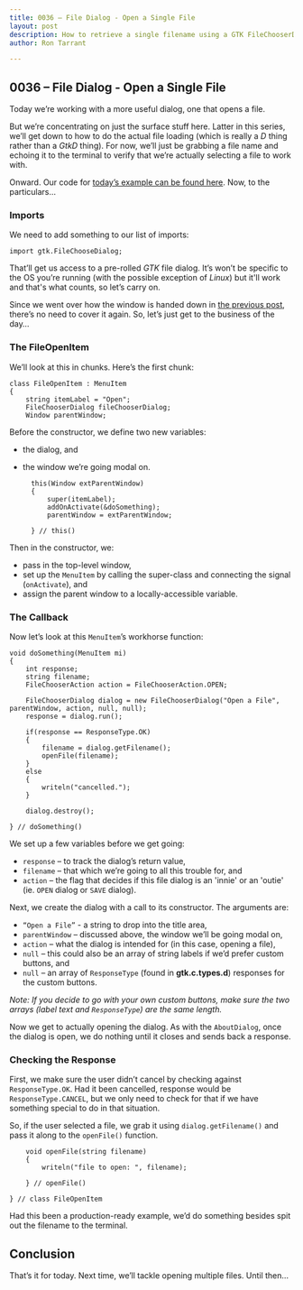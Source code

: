 ```yaml
---
title: 0036 – File Dialog - Open a Single File
layout: post
description: How to retrieve a single filename using a GTK FileChooserDialog - a D-language tutorial.
author: Ron Tarrant

---
```


## 0036 – File Dialog - Open a Single File

Today we’re working with a more useful dialog, one that opens a file.

But we’re concentrating on just the surface stuff here. Latter in this series, we’ll get down to how to do the actual file loading (which is really a *D* thing rather than a *GtkD* thing). For now, we’ll just be grabbing a file name and echoing it to the terminal to verify that we’re actually selecting a file to work with.

Onward. Our code for [today’s example can be found here](https://github.com/rontarrant/gtkDcoding/blob/master/013_dialogs/dialog_013_02_file_open_single.d). Now, to the particulars…

### Imports

We need to add something to our list of imports:

	import gtk.FileChooseDialog;

That’ll get us access to a pre-rolled *GTK* file dialog. It’s won’t be specific to the OS you’re running (with the possible exception of *Linux*) but it'll work and that's what counts, so let’s carry on.

Since we went over how the window is handed down in [the previous post](http://gtkdcoding.com/2019/05/14/0035-help-about-dialog.html), there’s no need to cover it again. So, let’s just get to the business of the day…

### The FileOpenItem

We’ll look at this in chunks. Here’s the first chunk:

	class FileOpenItem : MenuItem
	{
		string itemLabel = "Open";
		FileChooserDialog fileChooserDialog;
		Window parentWindow;

Before the constructor, we define two new variables:

- the dialog, and
- the window we’re going modal on.

		this(Window extParentWindow)
		{
			super(itemLabel);
			addOnActivate(&doSomething);
			parentWindow = extParentWindow;
			
		} // this()

Then in the constructor, we:

- pass in the top-level window,
- set up the `MenuItem` by calling the super-class and connecting the signal (`onActivate`), and
- assign the parent window to a locally-accessible variable.

### The Callback

Now let’s look at this `MenuItem`’s workhorse function:

	void doSomething(MenuItem mi)
	{
		int response;
		string filename;
		FileChooserAction action = FileChooserAction.OPEN;
		
		FileChooserDialog dialog = new FileChooserDialog("Open a File", parentWindow, action, null, null);
		response = dialog.run();
		
		if(response == ResponseType.OK)
		{
			filename = dialog.getFilename();
			openFile(filename);
		}
		else
		{
			writeln("cancelled.");
		}

		dialog.destroy();
		
	} // doSomething()

We set up a few variables before we get going:

- `response` – to track the dialog’s return value,
- `filename` – that which we’re going to all this trouble for, and
- `action` – the flag that decides if this file dialog is an 'innie' or an 'outie' (ie. `OPEN` dialog or `SAVE` dialog).

Next, we create the dialog with a call to its constructor. The arguments are:

- `“Open a File”` - a string to drop into the title area,
- `parentWindow` – discussed above, the window we’ll be going modal on,
- `action` – what the dialog is intended for (in this case, opening a file),
- `null` – this could also be an array of string labels if we’d prefer custom buttons, and
- `null` – an array of `ResponseType` (found in **gtk.c.types.d**) responses for the custom buttons.

*Note: If you decide to go with your own custom buttons, make sure the two arrays (label text and `ResponseType`) are the same length.*

Now we get to actually opening the dialog. As with the `AboutDialog`, once the dialog is open, we do nothing until it closes and sends back a response.

### Checking the Response

First, we make sure the user didn’t cancel by checking against `ResponseType.OK`. Had it been cancelled, response would be `ResponseType.CANCEL`, but we only need to check for that if we have something special to do in that situation.

So, if the user selected a file, we grab it using `dialog.getFilename()` and pass it along to the `openFile()` function.

		void openFile(string filename)
		{
			writeln("file to open: ", filename);
			
		} // openFile()
		
	} // class FileOpenItem

Had this been a production-ready example, we’d do something besides spit out the filename to the terminal.

## Conclusion

That’s it for today. Next time, we’ll tackle opening multiple files. Until then…
